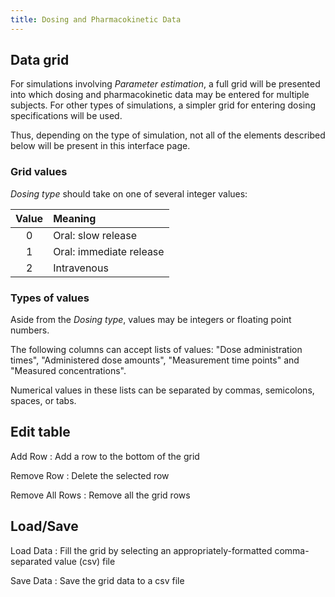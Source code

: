 ```yaml
---
title: Dosing and Pharmacokinetic Data
---
```



## Data grid

For simulations involving *Parameter estimation*, a full grid will be presented into which dosing and pharmacokinetic data may be entered for multiple subjects. For other types of simulations, a simpler grid for entering dosing specifications will be used.

Thus, depending on the type of simulation, not all of the elements described below will be present in this interface page.

### Grid values

*Dosing type* should take on one of several integer values:

| Value |         Meaning         |
| :---: | :---------------------- |
|   0   | Oral: slow release      |
|   1   | Oral: immediate release |
|   2   | Intravenous             |

### Types of values

Aside from the *Dosing type*, values may be integers or floating point numbers.

The following columns can accept lists of values:
"Dose administration times", "Administered dose amounts", "Measurement time points"
and "Measured concentrations".

 Numerical values in these lists can be separated by commas, semicolons, spaces, or tabs.


## Edit table

Add Row
: Add a row to the bottom of the grid

Remove Row
: Delete the selected row

Remove All Rows
: Remove all the grid rows

## Load/Save

Load Data
: Fill the grid by selecting an appropriately-formatted comma-separated value (csv) file

Save Data
: Save the grid data to a csv file
